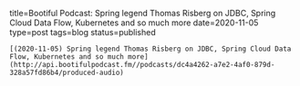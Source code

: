 
title=Bootiful Podcast: Spring legend Thomas Risberg on JDBC, Spring Cloud Data Flow, Kubernetes and so much more
date=2020-11-05
type=post
tags=blog
status=published
~~~~~~
[(2020-11-05) Spring legend Thomas Risberg on JDBC, Spring Cloud Data Flow, Kubernetes and so much more](http://api.bootifulpodcast.fm//podcasts/dc4a4262-a7e2-4af0-879d-328a57fd86b4/produced-audio) 
            
